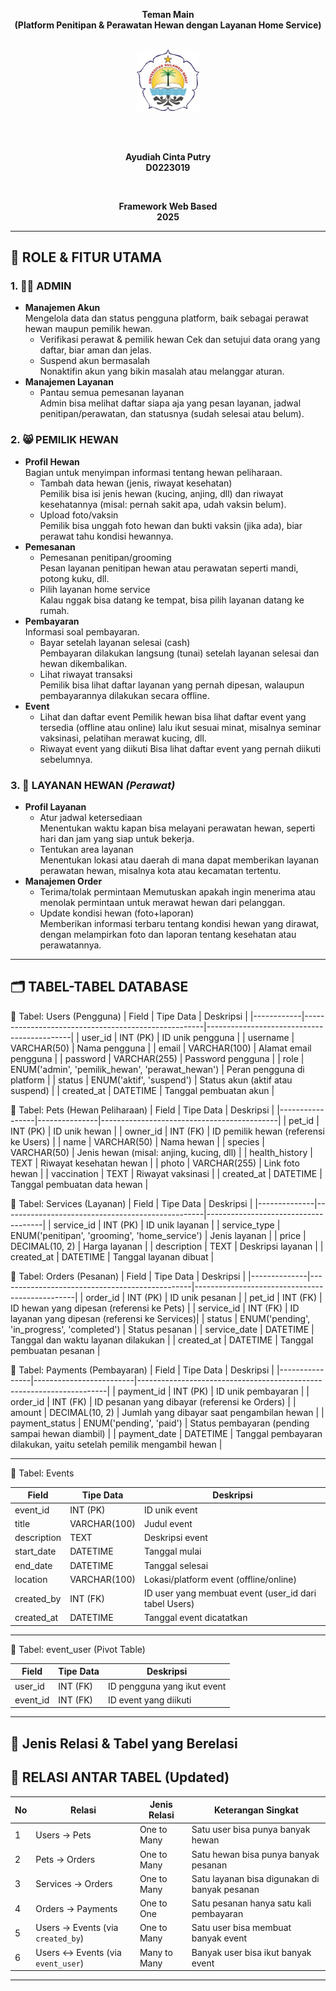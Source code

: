 <div align="center">

**Teman Main**   
**(Platform Penitipan & Perawatan Hewan dengan Layanan Home Service)** 

<br>

<img src="unsulbar.png" alt="Logo Kampus" width="100">

<br></br>

**Ayudiah Cinta Putry**    
**D0223019**   

<br>

**Framework Web Based**   
**2025** 

</div>

------

## 👥 **ROLE & FITUR UTAMA**  

### 1. 👩‍💻 **ADMIN**  
- **Manajemen Akun**  
Mengelola data dan status pengguna platform, baik sebagai perawat hewan maupun pemilik hewan.
  - Verifikasi perawat & pemilik hewan
Cek dan setujui data orang yang daftar, biar aman dan jelas.
  - Suspend akun bermasalah  
Nonaktifin akun yang bikin masalah atau melanggar aturan.
- **Manajemen Layanan**  
  - Pantau semua pemesanan layanan  
Admin bisa melihat daftar siapa aja yang pesan layanan, jadwal penitipan/perawatan, dan statusnya (sudah selesai atau belum).

### 2. 😸 **PEMILIK HEWAN**  
- **Profil Hewan**  
Bagian untuk menyimpan informasi tentang hewan peliharaan.
  - Tambah data hewan (jenis, riwayat kesehatan)  
Pemilik bisa isi jenis hewan (kucing, anjing, dll) dan riwayat kesehatannya (misal: pernah sakit apa, udah vaksin belum).
  - Upload foto/vaksin  
Pemilik bisa unggah foto hewan dan bukti vaksin (jika ada), biar perawat tahu kondisi hewannya.
- **Pemesanan**  
  - Pemesanan penitipan/grooming  
Pesan layanan penitipan hewan atau perawatan seperti mandi, potong kuku, dll.
  - Pilih layanan home service  
Kalau nggak bisa datang ke tempat, bisa pilih layanan datang ke rumah.
- **Pembayaran**  
Informasi soal pembayaran.
  - Bayar setelah layanan selesai (cash)  
Pembayaran dilakukan langsung (tunai) setelah layanan selesai dan hewan dikembalikan.
  - Lihat riwayat transaksi  
Pemilik bisa lihat daftar layanan yang pernah dipesan, walaupun pembayarannya dilakukan secara offline.
- **Event** 
  - Lihat dan daftar event
Pemilik hewan bisa lihat daftar event yang tersedia (offline atau online) lalu ikut sesuai minat, misalnya seminar vaksinasi, pelatihan merawat kucing, dll.
  - Riwayat event yang diikuti
Bisa lihat daftar event yang pernah diikuti sebelumnya.

### 3. 🏡 **LAYANAN HEWAN** *(Perawat)*  
- **Profil Layanan**  
  - Atur jadwal ketersediaan  
Menentukan waktu kapan bisa melayani perawatan hewan, seperti hari dan jam yang siap untuk bekerja.
  - Tentukan area layanan  
Menentukan lokasi atau daerah di mana dapat memberikan layanan perawatan hewan, misalnya kota atau kecamatan tertentu.
- **Manajemen Order**  
  - Terima/tolak permintaan
Memutuskan apakah ingin menerima atau menolak permintaan untuk merawat hewan dari pelanggan.  
  - Update kondisi hewan (foto+laporan)  
Memberikan informasi terbaru tentang kondisi hewan yang dirawat, dengan melampirkan foto dan laporan tentang kesehatan atau perawatannya.

------

## 🗂️ **TABEL-TABEL DATABASE**  

📄 Tabel: Users (Pengguna)
| Field      | Tipe Data                                           | Deskripsi                                 |
|------------|-----------------------------------------------------|--------------------------------------------|
| user_id    | INT (PK)                                            | ID unik pengguna                           |
| username   | VARCHAR(50)                                         | Nama pengguna                              |
| email      | VARCHAR(100)                                        | Alamat email pengguna                      |
| password   | VARCHAR(255)                                        | Password pengguna                          |
| role       | ENUM('admin', 'pemilik_hewan', 'perawat_hewan')    | Peran pengguna di platform                 |
| status     | ENUM('aktif', 'suspend')                            | Status akun (aktif atau suspend)           |
| created_at | DATETIME                                            | Tanggal pembuatan akun                     |

📄 Tabel: Pets (Hewan Peliharaan)
| Field           | Tipe Data     | Deskripsi                                 |
|-----------------|---------------|--------------------------------------------|
| pet_id          | INT (PK)      | ID unik hewan                              |
| owner_id        | INT (FK)      | ID pemilik hewan (referensi ke Users)      |
| name            | VARCHAR(50)   | Nama hewan                                 |
| species         | VARCHAR(50)   | Jenis hewan (misal: anjing, kucing, dll)   |
| health_history  | TEXT          | Riwayat kesehatan hewan                    |
| photo           | VARCHAR(255)  | Link foto hewan                            |
| vaccination     | TEXT          | Riwayat vaksinasi                          |
| created_at      | DATETIME      | Tanggal pembuatan data hewan               |

📄 Tabel: Services (Layanan)
| Field        | Tipe Data                                       | Deskripsi                          |
|--------------|--------------------------------------------------|-------------------------------------|
| service_id   | INT (PK)                                         | ID unik layanan                     |
| service_type | ENUM('penitipan', 'grooming', 'home_service')   | Jenis layanan                       |
| price        | DECIMAL(10, 2)                                   | Harga layanan                       |
| description  | TEXT                                             | Deskripsi layanan                   |
| created_at   | DATETIME                                         | Tanggal layanan dibuat              |

📄 Tabel: Orders (Pesanan)
| Field        | Tipe Data                                      | Deskripsi                                      |
|--------------|------------------------------------------------|------------------------------------------------|
| order_id     | INT (PK)                                       | ID unik pesanan                                |
| pet_id       | INT (FK)                                       | ID hewan yang dipesan (referensi ke Pets)      |
| service_id   | INT (FK)                                       | ID layanan yang dipesan (referensi ke Services)|
| status       | ENUM('pending', 'in_progress', 'completed')   | Status pesanan                                 |
| service_date | DATETIME                                       | Tanggal dan waktu layanan dilakukan            |
| created_at   | DATETIME                                       | Tanggal pembuatan pesanan                      |

📄 Tabel: Payments (Pembayaran)
| Field          | Tipe Data               | Deskripsi                                                           |
|----------------|-------------------------|----------------------------------------------------------------------|
| payment_id     | INT (PK)                | ID unik pembayaran                                                   |
| order_id       | INT (FK)                | ID pesanan yang dibayar (referensi ke Orders)                       |
| amount         | DECIMAL(10, 2)          | Jumlah yang dibayar saat pengambilan hewan                          |
| payment_status | ENUM('pending', 'paid') | Status pembayaran (pending sampai hewan diambil)                    |
| payment_date   | DATETIME                | Tanggal pembayaran dilakukan, yaitu setelah pemilik mengambil hewan |

------

📄 Tabel: Events

| Field       | Tipe Data    | Deskripsi                                                       |
|-------------|--------------|------------------------------------------------------------------|
| event_id    | INT (PK)     | ID unik event                                                   |
| title       | VARCHAR(100) | Judul event                                                     |
| description | TEXT         | Deskripsi event                                                 |
| start_date  | DATETIME     | Tanggal mulai                                                   |
| end_date    | DATETIME     | Tanggal selesai                                                 |
| location    | VARCHAR(100) | Lokasi/platform event (offline/online)                          |
| created_by  | INT (FK)     | ID user yang membuat event (user_id dari tabel Users)           |
| created_at  | DATETIME     | Tanggal event dicatatkan                                        |

------

📄 Tabel: event_user (Pivot Table)

| Field     | Tipe Data | Deskripsi                     |
|-----------|-----------|-------------------------------|
| user_id   | INT (FK)  | ID pengguna yang ikut event   |
| event_id  | INT (FK)  | ID event yang diikuti         |

------

## 🔗 **Jenis Relasi & Tabel yang Berelasi** 

## 🔗 RELASI ANTAR TABEL (Updated)

| No | Relasi                            | Jenis Relasi     | Keterangan Singkat                                  |
|----|-----------------------------------|------------------|-----------------------------------------------------|
| 1  | Users → Pets                      | One to Many      | Satu user bisa punya banyak hewan                   |
| 2  | Pets → Orders                     | One to Many      | Satu hewan bisa punya banyak pesanan               |
| 3  | Services → Orders                 | One to Many      | Satu layanan bisa digunakan di banyak pesanan       |
| 4  | Orders → Payments                 | One to One       | Satu pesanan hanya satu kali pembayaran             |
| 5  | Users → Events (via `created_by`) | One to Many      | Satu user bisa membuat banyak event                 |
| 6  | Users ↔ Events (via `event_user`) | Many to Many     | Banyak user bisa ikut banyak event                 |

------

<!-- <p align="center"><a href="https://laravel.com" target="_blank"><img src="https://raw.githubusercontent.com/laravel/art/master/logo-lockup/5%20SVG/2%20CMYK/1%20Full%20Color/laravel-logolockup-cmyk-red.svg" width="400" alt="Laravel Logo"></a></p>

<p align="center">
<a href="https://github.com/laravel/framework/actions"><img src="https://github.com/laravel/framework/workflows/tests/badge.svg" alt="Build Status"></a>
<a href="https://packagist.org/packages/laravel/framework"><img src="https://img.shields.io/packagist/dt/laravel/framework" alt="Total Downloads"></a>
<a href="https://packagist.org/packages/laravel/framework"><img src="https://img.shields.io/packagist/v/laravel/framework" alt="Latest Stable Version"></a>
<a href="https://packagist.org/packages/laravel/framework"><img src="https://img.shields.io/packagist/l/laravel/framework" alt="License"></a>
</p>

## About Laravel

Laravel is a web application framework with expressive, elegant syntax. We believe development must be an enjoyable and creative experience to be truly fulfilling. Laravel takes the pain out of development by easing common tasks used in many web projects, such as:

- [Simple, fast routing engine](https://laravel.com/docs/routing).
- [Powerful dependency injection container](https://laravel.com/docs/container).
- Multiple back-ends for [session](https://laravel.com/docs/session) and [cache](https://laravel.com/docs/cache) storage.
- Expressive, intuitive [database ORM](https://laravel.com/docs/eloquent).
- Database agnostic [schema migrations](https://laravel.com/docs/migrations).
- [Robust background job processing](https://laravel.com/docs/queues).
- [Real-time event broadcasting](https://laravel.com/docs/broadcasting).

Laravel is accessible, powerful, and provides tools required for large, robust applications.

## Learning Laravel

Laravel has the most extensive and thorough [documentation](https://laravel.com/docs) and video tutorial library of all modern web application frameworks, making it a breeze to get started with the framework.

You may also try the [Laravel Bootcamp](https://bootcamp.laravel.com), where you will be guided through building a modern Laravel application from scratch.

If you don't feel like reading, [Laracasts](https://laracasts.com) can help. Laracasts contains thousands of video tutorials on a range of topics including Laravel, modern PHP, unit testing, and JavaScript. Boost your skills by digging into our comprehensive video library.

## Laravel Sponsors

We would like to extend our thanks to the following sponsors for funding Laravel development. If you are interested in becoming a sponsor, please visit the [Laravel Partners program](https://partners.laravel.com).

### Premium Partners

- **[Vehikl](https://vehikl.com/)**
- **[Tighten Co.](https://tighten.co)**
- **[Kirschbaum Development Group](https://kirschbaumdevelopment.com)**
- **[64 Robots](https://64robots.com)**
- **[Curotec](https://www.curotec.com/services/technologies/laravel/)**
- **[DevSquad](https://devsquad.com/hire-laravel-developers)**
- **[Redberry](https://redberry.international/laravel-development/)**
- **[Active Logic](https://activelogic.com)**

## Contributing

Thank you for considering contributing to the Laravel framework! The contribution guide can be found in the [Laravel documentation](https://laravel.com/docs/contributions).

## Code of Conduct

In order to ensure that the Laravel community is welcoming to all, please review and abide by the [Code of Conduct](https://laravel.com/docs/contributions#code-of-conduct).

## Security Vulnerabilities

If you discover a security vulnerability within Laravel, please send an e-mail to Taylor Otwell via [taylor@laravel.com](mailto:taylor@laravel.com). All security vulnerabilities will be promptly addressed.

## License

The Laravel framework is open-sourced software licensed under the [MIT license](https://opensource.org/licenses/MIT). -->